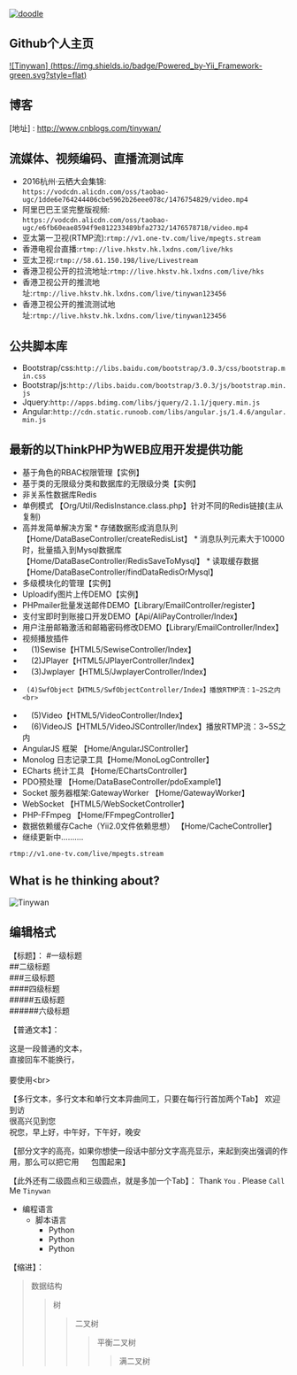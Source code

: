 [![doodle]][doodle-story]

[doodle]: https://www.google.com/logos/doodles/2016/googles-18th-birthday-5661535679545344-hp2x.gif "Google 18岁啦"
[doodle-story]: https://www.google.com.hk/search?q=Google

## Github个人主页
[![Tinywan] (https://img.shields.io/badge/Powered_by-Yii_Framework-green.svg?style=flat)](https://tinywan.github.io/)<br>

## 博客

[地址] : http://www.cnblogs.com/tinywan/

## 流媒体、视频编码、直播流测试库
*  2016杭州·云栖大会集锦:<br>
    `
    https://vodcdn.alicdn.com/oss/taobao-ugc/1dde6e764244406cbe5962b26eee078c/1476754829/video.mp4
    `
*  阿里巴巴王坚完整版视频:<br>
    `
    https://vodcdn.alicdn.com/oss/taobao-ugc/e6fb60eae8594f9e812233489bfa2732/1476578718/video.mp4
    `
*  亚太第一卫视(RTMP流):`rtmp://v1.one-tv.com/live/mpegts.stream`
*  香港电视台直播:`rtmp://live.hkstv.hk.lxdns.com/live/hks`
*  亚太卫视:`rtmp://58.61.150.198/live/Livestream`
*  香港卫视公开的拉流地址:`rtmp://live.hkstv.hk.lxdns.com/live/hks`
*  香港卫视公开的推流地址:`rtmp://live.hkstv.hk.lxdns.com/live/tinywan123456`
*  香港卫视公开的推流测试地址:`rtmp://live.hkstv.hk.lxdns.com/live/tinywan123456`

## 公共脚本库
*  Bootstrap/css:`http://libs.baidu.com/bootstrap/3.0.3/css/bootstrap.min.css`
*  Bootstrap/js:`http://libs.baidu.com/bootstrap/3.0.3/js/bootstrap.min.js`
*  Jquery:`http://apps.bdimg.com/libs/jquery/2.1.1/jquery.min.js`
*  Angular:`http://cdn.static.runoob.com/libs/angular.js/1.4.6/angular.min.js`

## 最新的以ThinkPHP为WEB应用开发提供功能

*  基于角色的RBAC权限管理【实例】
*  基于类的无限级分类和数据库的无限级分类【实例】
*  非关系性数据库Redis
*  单例模式 【Org/Util/RedisInstance.class.php】针对不同的Redis链接(主从复制)
*  高并发简单解决方案
        * 存储数据形成消息队列 【Home/DataBaseController/createRedisList】
        * 消息队列元素大于10000时，批量插入到Mysql数据库 【Home/DataBaseController/RedisSaveToMysql】 
        * 读取缓存数据 【Home/DataBaseController/findDataRedisOrMysql】
*  多级模块化的管理【实例】
*  Uploadify图片上传DEMO【实例】
*  PHPmailer批量发送邮件DEMO【Library/EmailController/register】
*  支付宝即时到账接口开发DEMO【Api/AliPayController/Index】
*  用户注册邮箱激活和邮箱密码修改DEMO【Library/EmailController/Index】
*  视频播放插件
*      (1)Sewise【HTML5/SewiseController/Index】<br>
*      (2)JPlayer【HTML5/JPlayerController/Index】<br>
*      (3)Jwplayer【HTML5/JwplayerController/Index】<br>
*      (4)SwfObject【HTML5/SwfObjectController/Index】播放RTMP流：1~2S之内<br>
*      (5)Video【HTML5/VideoController/Index】<br>
*      (6)VideoJS【HTML5/VideoJSController/Index】播放RTMP流：3~5S之内<br>
*  AngularJS 框架 【Home/AngularJSController】
*  Monolog 日志记录工具【Home/MonoLogController】 
*  ECharts 统计工具 【Home/EChartsController】 
*  PDO预处理 【Home/DataBaseController/pdoExample1】 
*  Socket 服务器框架:GatewayWorker 【Home/GatewayWorker】 
*  WebSocket 【HTML5/WebSocketController】 
*  PHP-FFmpeg 【Home/FFmpegController】  
*  数据依赖缓存Cache（Yii2.0文件依赖思想） 【Home/CacheController】 
*  继续更新中..........
```
rtmp://v1.one-tv.com/live/mpegts.stream
```
## What is he thinking about?
![Tinywan](https://raw.githubusercontent.com/docker/dockercraft/master/docs/img/contribute.png)

## 编辑格式
【标题】：
#一级标题  
##二级标题  
###三级标题  
####四级标题  
#####五级标题  
######六级标题 

【普通文本】：

这是一段普通的文本，  
直接回车不能换行，<br>  
要使用\<br>

【多行文本，多行文本和单行文本异曲同工，只要在每行行首加两个Tab】
欢迎到访  
很高兴见到您  
祝您，早上好，中午好，下午好，晚安 

【部分文字的高亮，如果你想使一段话中部分文字高亮显示，来起到突出强调的作用，那么可以把它用 `  ` 包围起来】

【此外还有二级圆点和三级圆点，就是多加一个Tab】：
Thank `You` . Please `Call` Me `Tinywan`

* 编程语言
    * 脚本语言  
        * Python 
        * Python 
        * Python 


【缩进】：
>数据结构  
>>树  
>>>二叉树  
>>>>平衡二叉树  
>>>>>满二叉树 
